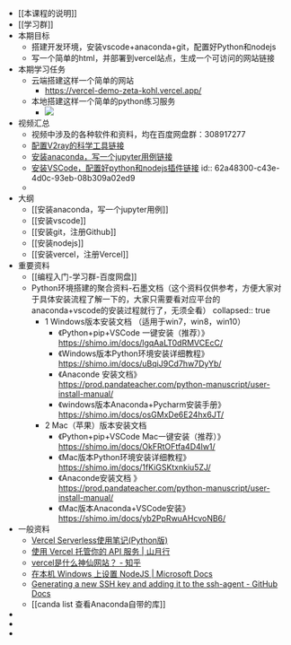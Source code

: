 - [[本课程的说明]]
- [[学习群]]
- 本期目标
	- 搭建开发环境，安装vscode+anaconda+git，配置好Python和nodejs
	- 写一个简单的html，并部署到vercel站点，生成一个可访问的网站链接
- 本期学习任务
	- 云端搭建这样一个简单的网站
		- https://vercel-demo-zeta-kohl.vercel.app/
	- 本地搭建这样一个简单的python练习服务
		- ![](https://yupic.oss-cn-shanghai.aliyuncs.com/20220605223101.png)
- 视频汇总
	- 视频中涉及的各种软件和资料，均在百度网盘群：308917277
	- [配置V2ray的科学工具链接](https://lusun.com/v/ucxF2idreKg)
	- [安装anaconda，写一个jupyter用例链接](https://lusun.com/v/u6sgEzlChj5)
	- [安装VSCode，配置好python和nodejs插件链接](https://lusun.com/v/ZjFPBS5e5Mv)
	  id:: 62a48300-c43e-4d0c-93eb-08b309a02ed9
	-
- 大纲
	- [[安装anaconda，写一个jupyter用例]]
	- [[安装vscode]]
	- [[安装git，注册Github]]
	- [[安装nodejs]]
	- [[安装vercel，注册Vercel]]
- 重要资料
	- [[编程入门-学习群-百度网盘]]
	- Python环境搭建的聚合资料-石墨文档（这个资料仅供参考，方便大家对于具体安装流程了解一下的，大家只需要看对应平台的anaconda+vscode的安装过程就行了，无须全看）
	  collapsed:: true
		- 1 Windows版本安装文档 （适用于win7，win8，win10）
			- 《Python+pip+VSCode 一键安装（推荐）》https://shimo.im/docs/lgqAaLT0dRMVCEcC/
			- 《Windows版本Python环境安装详细教程》https://shimo.im/docs/uBqiJ9Cd7hw7DyYb/
			- 《Anaconde 安装文档》https://prod.pandateacher.com/python-manuscript/user-install-manual/
			- 《windows版本Anaconda+Pycharm安装手册》https://shimo.im/docs/osGMxDe6E24hx6JT/
		- 2 Mac（苹果）版本安装文档
			- 《Python+pip+VSCode Mac一键安装（推荐）》https://shimo.im/docs/OkFRtOFtfa4D4lw1/
			- 《Mac版本Python环境安装详细教程》https://shimo.im/docs/1fKiGSKtxnkiu5ZJ/
			- 《Anaconde安装文档 》https://prod.pandateacher.com/python-manuscript/user-install-manual/
			- 《Mac版本Anaconda+VSCode安装》https://shimo.im/docs/yb2PpRwuAHcvoNB6/
- 一般资料
	- [Vercel Serverless使用笔记(Python版)](https://nicelee.top/blog/2020/11/16/vercel-serverless/)
	- [使用 Vercel 托管你的 API 服务 | 山月行](https://shanyue.tech/no-vps/api.html#json-api-%E4%B8%8E-vercel-node-helper)
	- [vercel是什么神仙网站？ - 知乎](https://zhuanlan.zhihu.com/p/347990778)
	- [在本机 Windows 上设置 NodeJS | Microsoft Docs](https://docs.microsoft.com/zh-cn/windows/dev-environment/javascript/nodejs-on-windows)
	- [Generating a new SSH key and adding it to the ssh-agent - GitHub Docs](https://docs.github.com/cn/authentication/connecting-to-github-with-ssh/generating-a-new-ssh-key-and-adding-it-to-the-ssh-agent)
	- [[canda list 查看Anaconda自带的库]]
-
-
-